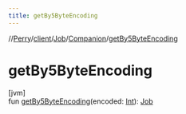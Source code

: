 ```yaml
---
title: getBy5ByteEncoding
---
```

//[Perry](../../../../index.html)/[client](../../index.html)/[Job](../index.html)/[Companion](index.html)/[getBy5ByteEncoding](get-by5-byte-encoding.html)



# getBy5ByteEncoding



[jvm]\
fun [getBy5ByteEncoding](get-by5-byte-encoding.html)(encoded: [Int](https://kotlinlang.org/api/latest/jvm/stdlib/kotlin/-int/index.html)): [Job](../index.html)




